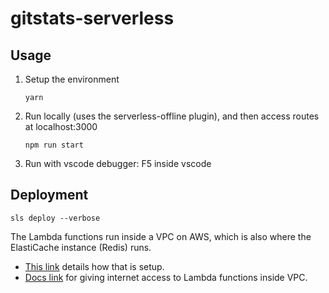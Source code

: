 # gitstats-serverless

## Usage

1.  Setup the environment

    ```
    yarn
    ```

2.  Run locally (uses the serverless-offline plugin), and then access routes at localhost:3000

    ```
    npm run start
    ```

3.  Run with vscode debugger: F5 inside vscode

## Deployment

```
sls deploy --verbose
```

The Lambda functions run inside a VPC on AWS, which is also where the ElastiCache instance (Redis) runs.

- [This link](https://causecode.com/serverless-with-aws-elasticache/) details how that is setup.
- [Docs link](https://aws.amazon.com/premiumsupport/knowledge-center/internet-access-lambda-function/) for giving internet access to Lambda functions inside VPC.
